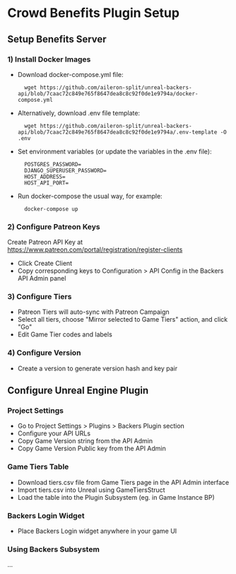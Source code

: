 # Crowd Benefits Plugin Setup

## Setup Benefits Server

### 1) Install Docker Images

- Download docker-compose.yml file:

		wget https://github.com/aileron-split/unreal-backers-api/blob/7caac72c849e765f8647dea8c8c92f0de1e9794a/docker-compose.yml

- Alternatively, download .env file template:

		wget https://github.com/aileron-split/unreal-backers-api/blob/7caac72c849e765f8647dea8c8c92f0de1e9794a/.env-template -O .env

- Set environment variables (or update the variables in the .env file):
	
		POSTGRES_PASSWORD=
		DJANGO_SUPERUSER_PASSWORD=
		HOST_ADDRESS=
		HOST_API_PORT=

- Run docker-compose the usual way, for example:
		
		docker-compose up

### 2) Configure Patreon Keys

Create Patreon API Key at https://www.patreon.com/portal/registration/register-clients

- Click Create Client
- Copy corresponding keys to Configuration > API Config in the Backers API Admin panel

### 3) Configure Tiers

- Patreon Tiers will auto-sync with Patreon Campaign
- Select all tiers, choose "Mirror selected to Game Tiers" action, and click "Go"
- Edit Game Tier codes and labels

### 4) Configure Version

- Create a version to generate version hash and key pair


## Configure Unreal Engine Plugin

### Project Settings

- Go to Project Settings > Plugins > Backers Plugin section
- Configure your API URLs
- Copy Game Version string from the API Admin
- Copy Game Version Public key from the API Admin

### Game Tiers Table

- Download tiers.csv file from Game Tiers page in the API Admin interface
- Import tiers.csv into Unreal using GameTiersStruct
- Load the table into the Plugin Subsystem (eg. in Game Instance BP)

### Backers Login Widget

- Place Backers Login widget anywhere in your game UI

### Using Backers Subsystem

...
